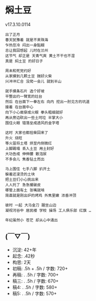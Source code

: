 # 焖土豆
v17.3.10.0114

    出了正月
    春天犹豫着 就是不来珠海
    乍热忽冷 闷出一身黏糊
    总让我回想起 儿时在兰州
    这节气 却正是 天青气爽 黄土不干也不湿
    真是 焖土豆 的好日子

    周未和死党约好
    从家摸到几颗土豆 揣好火柴
    兴冲冲汇合 没爬一会儿 就到半山

    就手摸条石片 选个好坡 
    平整出约一臂宽的灶台
    然后 在台面下一拳左右 向内 挖出一肘见方的坑道
    接着 在台面中心
    向下小心凿穿成火眼 拳头粗细就好
    再从旁边砍出一些土坷垃 半掌大小
    围住火眼 错落垒成透风的金字塔

    这时 大家也都拾柴回来了
    升火 烧旺
    等火苗将土塔 烘至内侧微红 
    上脚踢塌 丢入土豆 用土封好
    大功告成 伸伸腰 散泡尿
    不多会儿 焦香钻土而出

    马上围住 七手八脚 扒开土
    躲着还滚烫的土块
    把土豆们小心挑出来
    人人托了 急急撮破皮 
    哪管上面有土 张嘴就啃
    简直就是刚出炉的烤鸡 外焦里嫩 浓香冲顶

    彼时 一起 大马金刀 踞坐山边
    凝视河谷中 居民楼 学校 操场 工人俱乐部 红旗 …

    年纪虽然小 苍茫 却从心中涌出


## (￣▽￣)

- 沉淀: 42+年
- 起念: .42秒
- 构思: 2天
- 初稿: .5h + .5h / 字数: 720+
- 再稿: . .5h / 字数: 700+
- 稿三: . .5h / 字数: 670+
- 稿4: . .5h / 字数: 580+
- 稿5: . .5h / 字数: 570+

